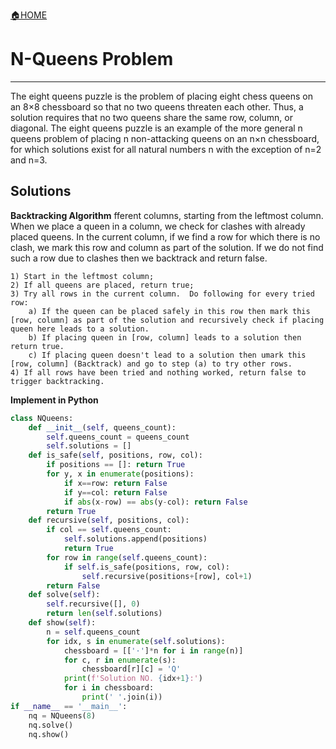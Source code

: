 [🏠HOME](README.md)

# N-Queens Problem
---

The eight queens puzzle is the problem of placing eight chess queens on an 8×8 chessboard so that no two queens threaten each other. Thus, a solution requires that no two queens share the same row, column, or diagonal. The eight queens puzzle is an example of the more general n queens problem of placing n non-attacking queens on an n×n chessboard, for which solutions exist for all natural numbers n with the exception of n=2 and n=3.

## Solutions
**Backtracking Algorithm**
fferent columns, starting from the leftmost column. When we place a queen in a column, we check for clashes with already placed queens. In the current column, if we find a row for which there is no clash, we mark this row and column as part of the solution. If we do not find such a row due to clashes then we backtrack and return false.

```
1) Start in the leftmost column;
2) If all queens are placed, return true;
3) Try all rows in the current column.  Do following for every tried row:
    a) If the queen can be placed safely in this row then mark this [row, column] as part of the solution and recursively check if placing queen here leads to a solution.
    b) If placing queen in [row, column] leads to a solution then return true.
    c) If placing queen doesn't lead to a solution then umark this [row, column] (Backtrack) and go to step (a) to try other rows.
4) If all rows have been tried and nothing worked, return false to trigger backtracking.
```
**Implement in Python**
```python
class NQueens:
    def __init__(self, queens_count):
        self.queens_count = queens_count
        self.solutions = []
    def is_safe(self, positions, row, col):
        if positions == []: return True
        for y, x in enumerate(positions):
            if x==row: return False
            if y==col: return False
            if abs(x-row) == abs(y-col): return False
        return True
    def recursive(self, positions, col):
        if col == self.queens_count: 
            self.solutions.append(positions)
            return True
        for row in range(self.queens_count):
            if self.is_safe(positions, row, col):
                self.recursive(positions+[row], col+1)
        return False
    def solve(self):
        self.recursive([], 0)
        return len(self.solutions)
    def show(self):
        n = self.queens_count
        for idx, s in enumerate(self.solutions):
            chessboard = [['·']*n for i in range(n)]
            for c, r in enumerate(s):
                chessboard[r][c] = 'Q'
            print(f'Solution NO. {idx+1}:')
            for i in chessboard:
                print(' '.join(i))
if __name__ == '__main__':
    nq = NQueens(8)
    nq.solve()
    nq.show()
```
